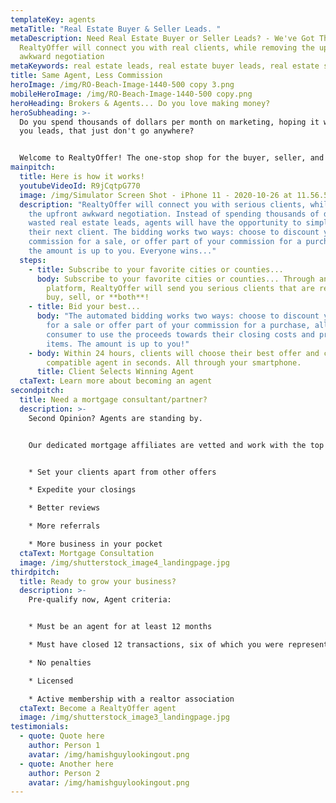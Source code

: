 ```yaml
---
templateKey: agents
metaTitle: "Real Estate Buyer & Seller Leads. "
metaDescription: Need Real Estate Buyer or Seller Leads? - We've Got Them.
  RealtyOffer will connect you with real clients, while removing the upfront
  awkward negotiation
metaKeywords: real estate leads, real estate buyer leads, real estate seller leads
title: Same Agent, Less Commission
heroImage: /img/RO-Beach-Image-1440-500 copy 3.png
mobileHeroImage: /img/RO-Beach-Image-1440-500 copy.png
heroHeading: Brokers & Agents... Do you love making money?
heroSubheading: >-
  Do you spend thousands of dollars per month on marketing, hoping it will bring
  you leads, that just don't go anywhere?


  Welcome to RealtyOffer! The one-stop shop for the buyer, seller, and agent.
mainpitch:
  title: Here is how it works!
  youtubeVideoId: R9jCqtpG770
  image: /img/Simulator Screen Shot - iPhone 11 - 2020-10-26 at 11.56.52.png
  description: "RealtyOffer will connect you with serious clients, while removing
    the upfront awkward negotiation. Instead of spending thousands of dollars on
    wasted real estate leads, agents will have the opportunity to simply bid for
    their next client. The bidding works two ways: choose to discount your
    commission for a sale, or offer part of your commission for a purchase...
    the amount is up to you. Everyone wins..."
  steps:
    - title: Subscribe to your favorite cities or counties...
      body: Subscribe to your favorite cities or counties... Through an AI-Digitized
        platform, RealtyOffer will send you serious clients that are ready to
        buy, sell, or **both**!
    - title: Bid your best...
      body: "The automated bidding works two ways: choose to discount your commission
        for a sale or offer part of your commission for a purchase, allowing the
        consumer to use the proceeds towards their closing costs and pre-paid
        items. The amount is up to you!"
    - body: Within 24 hours, clients will choose their best offer and connect with a
        compatible agent in seconds. All through your smartphone.
      title: Client Selects Winning Agent
  ctaText: Learn more about becoming an agent
secondpitch:
  title: Need a mortgage consultant/partner?
  description: >-
    Second Opinion? Agents are standing by.


    Our dedicated mortgage affiliates are vetted and work with the top banks in the country. Pre-approve your clients ahead of time before you submit an offer. We are not referring to a simple credit check. We are referring to pre-approvals from a direct underwriting system. This system reviews and verifies your client's information ahead of time. Don't get stuck!


    * Set your clients apart from other offers

    * Expedite your closings

    * Better reviews

    * More referrals

    * More business in your pocket
  ctaText: Mortgage Consultation
  image: /img/shutterstock_image4_landingpage.jpg
thirdpitch:
  title: Ready to grow your business?
  description: >-
    Pre-qualify now, Agent criteria:


    * Must be an agent for at least 12 months

    * Must have closed 12 transactions, six of which you were representing the seller

    * No penalties

    * Licensed 

    * Active membership with a realtor association
  ctaText: Become a RealtyOffer agent
  image: /img/shutterstock_image3_landingpage.jpg
testimonials:
  - quote: Quote here
    author: Person 1
    avatar: /img/hamishguylookingout.png
  - quote: Another here
    author: Person 2
    avatar: /img/hamishguylookingout.png
---
```

